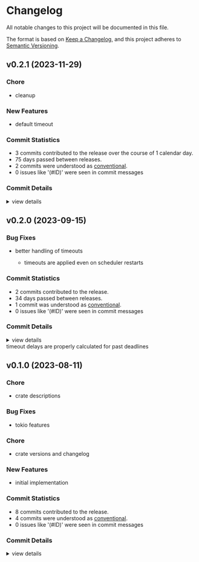 # Changelog

All notable changes to this project will be documented in this file.

The format is based on [Keep a Changelog](https://keepachangelog.com/en/1.0.0/),
and this project adheres to [Semantic Versioning](https://semver.org/spec/v2.0.0.html).

## v0.2.1 (2023-11-29)

<csr-id-b39e3114c54d3ab9383d0401255c1f8fa8671d43/>

### Chore

 - <csr-id-b39e3114c54d3ab9383d0401255c1f8fa8671d43/> cleanup

### New Features

 - <csr-id-f4abb814a193a13981e424963cbb62caa80b8707/> default timeout

### Commit Statistics

<csr-read-only-do-not-edit/>

 - 3 commits contributed to the release over the course of 1 calendar day.
 - 75 days passed between releases.
 - 2 commits were understood as [conventional](https://www.conventionalcommits.org).
 - 0 issues like '(#ID)' were seen in commit messages

### Commit Details

<csr-read-only-do-not-edit/>

<details><summary>view details</summary>

 * **Uncategorized**
    - Release ora-common v0.1.2, ora-worker v0.4.0, ora-api v0.3.2, ora-macros v0.1.0, ora-timer v0.1.1, ora-scheduler v0.2.1, ora-store-memory v0.3.1, ora-store-sqlx v0.3.2, ora-test v0.3.1, ora v0.4.0 ([`20021a7`](https://github.com/tamasfe/ora/commit/20021a756ac91b3b4503d8f449cb2f000a31e40e))
    - Default timeout ([`f4abb81`](https://github.com/tamasfe/ora/commit/f4abb814a193a13981e424963cbb62caa80b8707))
    - Cleanup ([`b39e311`](https://github.com/tamasfe/ora/commit/b39e3114c54d3ab9383d0401255c1f8fa8671d43))
</details>

## v0.2.0 (2023-09-15)

### Bug Fixes

 - <csr-id-88b412116e59c8becf08414f2dd7f22e22fc6400/> better handling of timeouts
   - timeouts are applied even on scheduler restarts

### Commit Statistics

<csr-read-only-do-not-edit/>

 - 2 commits contributed to the release.
 - 34 days passed between releases.
 - 1 commit was understood as [conventional](https://www.conventionalcommits.org).
 - 0 issues like '(#ID)' were seen in commit messages

### Commit Details

<csr-read-only-do-not-edit/>

<details><summary>view details</summary>

 * **Uncategorized**
    - Release ora-scheduler v0.2.0, ora-client v0.2.0, ora-worker v0.2.0, ora-api v0.2.0, ora-store-memory v0.2.0, ora-store-sqlx v0.2.0, ora-test v0.2.0, ora v0.2.0, ora-graphql v0.2.0, safety bump 6 crates ([`3d59b5b`](https://github.com/tamasfe/ora/commit/3d59b5bcf244b6abbbda7e1feff30cb7931dc03f))
    - Better handling of timeouts ([`88b4121`](https://github.com/tamasfe/ora/commit/88b412116e59c8becf08414f2dd7f22e22fc6400))
</details>

<csr-unknown>
timeout delays are properly calculated for past deadlines<csr-unknown/>

## v0.1.0 (2023-08-11)

<csr-id-987061ed68939e994d097fb6c353921cbc353416/>
<csr-id-d5cca440df67e94bb0cc18f8572518459d4264f1/>

### Chore

 - <csr-id-987061ed68939e994d097fb6c353921cbc353416/> crate descriptions

### Bug Fixes

 - <csr-id-8f03f918b44cfad310f0082e559fbc136d8f2170/> tokio features

### Chore

 - <csr-id-d5cca440df67e94bb0cc18f8572518459d4264f1/> crate versions and changelog

### New Features

 - <csr-id-07c38305ea1c0ea48537aaac204698287bc44875/> initial implementation

### Commit Statistics

<csr-read-only-do-not-edit/>

 - 8 commits contributed to the release.
 - 4 commits were understood as [conventional](https://www.conventionalcommits.org).
 - 0 issues like '(#ID)' were seen in commit messages

### Commit Details

<csr-read-only-do-not-edit/>

<details><summary>view details</summary>

 * **Uncategorized**
    - Release ora-scheduler v0.1.0, ora-store-memory v0.1.0, ora-store-sqlx v0.1.0, ora-test v0.1.0, ora v0.1.0 ([`125e189`](https://github.com/tamasfe/ora/commit/125e1895e7c894c7c16f8eec01615fff19d7f421))
    - Release ora-util v0.1.0, ora-scheduler v0.1.0, ora-store-memory v0.1.0, ora-store-sqlx v0.1.0, ora-test v0.1.0, ora v0.1.0 ([`8fb9ee9`](https://github.com/tamasfe/ora/commit/8fb9ee956a23e1b243ea2bac14dc80cea7b2b5d9))
    - Release ora-timer v0.1.0, ora-util v0.1.0, ora-scheduler v0.1.0, ora-store-memory v0.1.0, ora-store-sqlx v0.1.0, ora-test v0.1.0, ora v0.1.0 ([`a2628e0`](https://github.com/tamasfe/ora/commit/a2628e02a6466893cd5e06b2973a46c301c7438b))
    - Tokio features ([`8f03f91`](https://github.com/tamasfe/ora/commit/8f03f918b44cfad310f0082e559fbc136d8f2170))
    - Release ora-common v0.1.0, ora-client v0.1.0, ora-worker v0.1.0, ora-api v0.1.0, ora-timer v0.1.0, ora-util v0.1.0, ora-scheduler v0.1.0, ora-store-memory v0.1.0, ora-store-sqlx v0.1.0, ora-test v0.1.0, ora v0.1.0 ([`cab6a7b`](https://github.com/tamasfe/ora/commit/cab6a7b16d23cb8a28d98e140d6fe5fdc4814c89))
    - Crate versions and changelog ([`d5cca44`](https://github.com/tamasfe/ora/commit/d5cca440df67e94bb0cc18f8572518459d4264f1))
    - Crate descriptions ([`987061e`](https://github.com/tamasfe/ora/commit/987061ed68939e994d097fb6c353921cbc353416))
    - Initial implementation ([`07c3830`](https://github.com/tamasfe/ora/commit/07c38305ea1c0ea48537aaac204698287bc44875))
</details>

